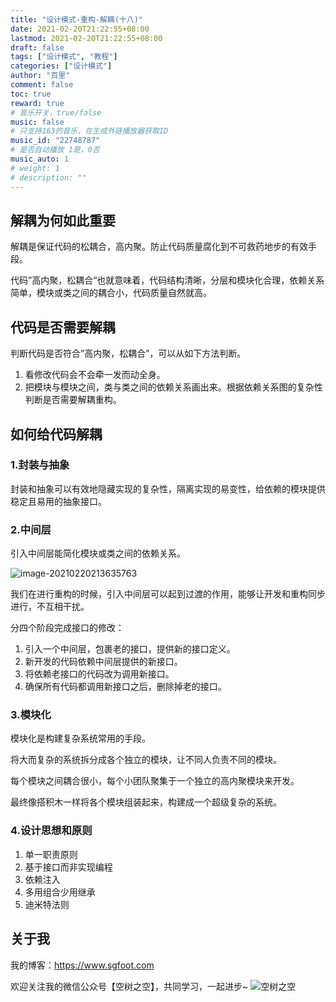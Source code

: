 ```yaml
---
title: "设计模式-重构-解耦(十八)"
date: 2021-02-20T21:22:55+08:00
lastmod: 2021-02-20T21:22:55+08:00
draft: false
tags: ["设计模式", "教程"]
categories: ["设计模式"]
author: "百里"
comment: false
toc: true
reward: true
# 音乐开关，true/false
music: false
# 只支持163的音乐，在生成外链播放器获取ID
music_id: "22748787"
# 是否自动播放 1是，0否
music_auto: 1
# weight: 1
# description: ""
---
```




## 解耦为何如此重要

解耦是保证代码的松耦合，高内聚。防止代码质量腐化到不可救药地步的有效手段。

代码”高内聚，松耦合“也就意味着，代码结构清晰，分层和模块化合理，依赖关系简单，模块或类之间的耦合小，代码质量自然就高。

## 代码是否需要解耦

判断代码是否符合”高内聚，松耦合”，可以从如下方法判断。

1. 看修改代码会不会牵一发而动全身。
2. 把模块与模块之间，类与类之间的依赖关系画出来。根据依赖关系图的复杂性判断是否需要解耦重构。

## 如何给代码解耦

### 1.封装与抽象

封装和抽象可以有效地隐藏实现的复杂性，隔离实现的易变性，给依赖的模块提供稳定且易用的抽象接口。

### 2.中间层

引入中间层能简化模块或类之间的依赖关系。

![image-20210220213635763](https://cdn.jsdelivr.net/gh/yezihack/assets@master/b/20210220213635.png?imageslim)

我们在进行重构的时候，引入中间层可以起到过渡的作用，能够让开发和重构同步进行，不互相干扰。

分四个阶段完成接口的修改：

1. 引入一个中间层，包裹老的接口，提供新的接口定义。
2. 新开发的代码依赖中间层提供的新接口。
3. 将依赖老接口的代码改为调用新接口。
4. 确保所有代码都调用新接口之后，删除掉老的接口。

### 3.模块化

模块化是构建复杂系统常用的手段。

将大而复杂的系统拆分成各个独立的模块，让不同人负责不同的模块。

每个模块之间耦合很小，每个小团队聚集于一个独立的高内聚模块来开发。

最终像搭积木一样将各个模块组装起来，构建成一个超级复杂的系统。

### 4.设计思想和原则

1. 单一职责原则
2. 基于接口而非实现编程
3. 依赖注入
4. 多用组合少用继承 
5. 迪米特法则



## 关于我
我的博客：https://www.sgfoot.com

欢迎关注我的微信公众号【空树之空】，共同学习，一起进步~
![空树之空](https://cdn.jsdelivr.net/gh/yezihack/assets@master/b/20210122112114.png?imageslim)